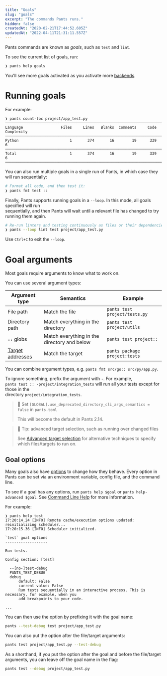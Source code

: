```yaml
---
title: "Goals"
slug: "goals"
excerpt: "The commands Pants runs."
hidden: false
createdAt: "2020-02-21T17:44:52.605Z"
updatedAt: "2022-04-11T21:31:11.557Z"
---
```

Pants commands are known as _goals_, such as `test` and `lint`.

To see the current list of goals, run:

```bash
❯ pants help goals
```

You'll see more goals activated as you activate more [backends](doc:enabling-backends).

Running goals
=============

For example:

```
❯ pants count-loc project/app_test.py
───────────────────────────────────────────────────────────────────────────────
Language                 Files     Lines   Blanks  Comments     Code Complexity
───────────────────────────────────────────────────────────────────────────────
Python                       1       374       16        19      339          6
───────────────────────────────────────────────────────────────────────────────
Total                        1       374       16        19      339          6
───────────────────────────────────────────────────────────────────────────────
```

You can also run multiple goals in a single run of Pants, in which case they will run sequentially:

```bash
# Format all code, and then test it:
❯ pants fmt test ::
```

Finally, Pants supports running goals in a `--loop`. In this mode, all goals specified will run  
sequentially, and then Pants will wait until a relevant file has changed to try running them again.

```bash
# Re-run linters and testing continuously as files or their dependencies change:
❯ pants --loop lint test project/app_test.py
```

Use `Ctrl+C` to exit the `--loop`.

Goal arguments
==============

Most goals require arguments to know what to work on. 

You can use several argument types:

| Argument type                   | Semantics                                   | Example                         |
| ------------------------------- | ------------------------------------------- | ------------------------------- |
| File path                       | Match the file                              | `pants test project/tests.py` |
| Directory path                  | Match everything in the directory           | `pants test project/utils`    |
| `::` globs                      | Match everything in the directory and below | `pants test project::`        |
| [Target addresses](doc:targets) | Match the target                            | `pants package project:tests` |

You can combine argument types, e.g. `pants fmt src/go:: src/py/app.py`.

To ignore something, prefix the argument with `-`. For example,  
`pants test :: -project/integration_tests` will run all your tests except for those in the  
directory `project/integration_tests`.

> 🚧 Set `[GLOBAL].use_deprecated_directory_cli_args_semantics = false` in `pants.toml`
> 
> This will become the default in Pants 2.14.

> 📘 Tip: advanced target selection, such as running over changed files
> 
> See [Advanced target selection](doc:advanced-target-selection) for alternative techniques to specify which files/targets to run on.

Goal options
------------

Many goals also have [options](doc:options) to change how they behave. Every option in Pants can be set via an environment variable, config file, and the command line.

To see if a goal has any options, run `pants help $goal` or `pants help-advanced $goal`. See [Command Line Help](doc:getting-help) for more information.

For example:

```
❯ pants help test
17:20:14.24 [INFO] Remote cache/execution options updated: reinitializing scheduler...
17:20:15.36 [INFO] Scheduler initialized.

`test` goal options
-------------------

Run tests.

Config section: [test]

  --[no-]test-debug
  PANTS_TEST_DEBUG
  debug
      default: False
      current value: False
      Run tests sequentially in an interactive process. This is necessary, for example, when you
      add breakpoints to your code.

...
```

You can then use the option by prefixing it with the goal name:

```bash
pants --test-debug test project/app_test.py
```

You can also put the option after the file/target arguments:

```bash
pants test project/app_test.py --test-debug
```

As a shorthand, if you put the option after the goal and before the file/target arguments, you can leave off the goal name in the flag:

```bash
pants test --debug project/app_test.py
```
